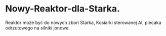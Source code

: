 # Nowy-Reaktor-dla-Starka.
Reaktor może być do nowych zbori Starka, Kosiarki sterowanej AI, plecaka odrzutowego na silniki jonowe. 
